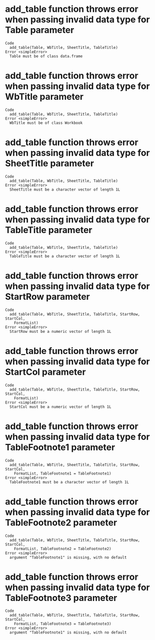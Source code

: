 # add_table function throws error when passing invalid data type for Table parameter

    Code
      add_table(Table, WbTitle, SheetTitle, TableTitle)
    Error <simpleError>
      Table must be of class data.frame

# add_table function throws error when passing invalid data type for WbTitle parameter

    Code
      add_table(Table, WbTitle, SheetTitle, TableTitle)
    Error <simpleError>
      WbTitle must be of class Workbook

# add_table function throws error when passing invalid data type for SheetTitle parameter

    Code
      add_table(Table, WbTitle, SheetTitle, TableTitle)
    Error <simpleError>
      SheetTitle must be a character vector of length 1L

# add_table function throws error when passing invalid data type for TableTitle parameter

    Code
      add_table(Table, WbTitle, SheetTitle, TableTitle)
    Error <simpleError>
      TableTitle must be a character vector of length 1L

# add_table function throws error when passing invalid data type for StartRow parameter

    Code
      add_table(Table, WbTitle, SheetTitle, TableTitle, StartRow, StartCol,
        FormatList)
    Error <simpleError>
      StartRow must be a numeric vector of length 1L

# add_table function throws error when passing invalid data type for StartCol parameter

    Code
      add_table(Table, WbTitle, SheetTitle, TableTitle, StartRow, StartCol,
        FormatList)
    Error <simpleError>
      StartCol must be a numeric vector of length 1L

# add_table function throws error when passing invalid data type for TableFootnote1 parameter

    Code
      add_table(Table, WbTitle, SheetTitle, TableTitle, StartRow, StartCol,
        FormatList, TableFootnote1 = TableFootnote1)
    Error <simpleError>
      TableFootnote1 must be a character vector of length 1L

# add_table function throws error when passing invalid data type for TableFootnote2 parameter

    Code
      add_table(Table, WbTitle, SheetTitle, TableTitle, StartRow, StartCol,
        FormatList, TableFootnote2 = TableFootnote2)
    Error <simpleError>
      argument "TableFootnote1" is missing, with no default

# add_table function throws error when passing invalid data type for TableFootnote3 parameter

    Code
      add_table(Table, WbTitle, SheetTitle, TableTitle, StartRow, StartCol,
        FormatList, TableFootnote3 = TableFootnote3)
    Error <simpleError>
      argument "TableFootnote1" is missing, with no default

